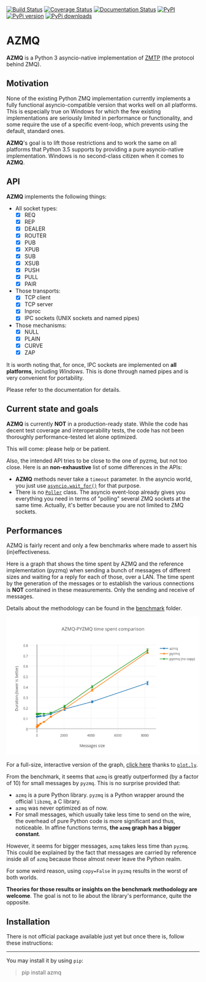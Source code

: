 [![Build Status](https://travis-ci.org/ereOn/azmq.svg?branch=master)](https://travis-ci.org/ereOn/azmq)
[![Coverage Status](https://coveralls.io/repos/ereOn/azmq/badge.svg?branch=master&service=github)](https://coveralls.io/github/ereOn/azmq?branch=master)
[![Documentation Status](https://readthedocs.org/projects/azmq/badge/?version=latest)](http://azmq.readthedocs.org/en/latest/?badge=latest)
[![PyPI](https://img.shields.io/pypi/pyversions/azmq.svg)](https://pypi.python.org/pypi/azmq/1.0.0)
[![PyPi version](https://img.shields.io/pypi/v/azmq.svg)](https://pypi.python.org/pypi/azmq/1.0.0)
[![PyPi downloads](https://img.shields.io/pypi/dm/azmq.svg)](https://pypi.python.org/pypi/azmq/1.0.0)

# AZMQ

**AZMQ** is a Python 3 asyncio-native implementation of [ZMTP](http://rfc.zeromq.org/spec:37) (the protocol behind ZMQ).

## Motivation

None of the existing Python ZMQ implementation currently implements a fully
functional asyncio-compatible version that works well on all platforms. This is
especially true on Windows for which the few existing implementations are
seriously limited in performance or functionality, and some require the use of
a specific event-loop, which prevents using the default, standard ones.

**AZMQ**'s goal is to lift those restrictions and to work the same on all
platforms that Python 3.5 supports by providing a pure asyncio-native
implementation. Windows is no second-class citizen when it comes to **AZMQ**.

## API

**AZMQ** implements the following things:

- All socket types:
  * [x] REQ
  * [x] REP
  * [x] DEALER
  * [x] ROUTER
  * [x] PUB
  * [x] XPUB
  * [x] SUB
  * [x] XSUB
  * [x] PUSH
  * [x] PULL
  * [x] PAIR

- Those transports:
  * [x] TCP client
  * [x] TCP server
  * [x] Inproc
  * [x] IPC sockets (UNIX sockets and named pipes)

- Those mechanisms:
  * [x] NULL
  * [x] PLAIN
  * [x] CURVE
  * [x] ZAP

It is worth noting that, for once, IPC sockets are implemented on **all
platforms**, including *Windows*. This is done through named pipes and is very
convenient for portability.

Please refer to the documentation for details.

## Current state and goals

**AZMQ** is currently **NOT** in a production-ready state. While the code has
decent test coverage and interoperability tests, the code has not been
thoroughly performance-tested let alone optimized.

This will come: please help or be patient.

Also, the intended API tries to be close to the one of pyzmq, but not too
close. Here is an **non-exhaustive** list of some differences in the APIs:

- **AZMQ** methods never take a `timeout` parameter. In the asyncio world, you
  just use
  [`asyncio.wait_for()`](https://docs.python.org/3/library/asyncio-task.html#asyncio.wait_for)
  for that purpose.
- There is no
  [`Poller`](http://learning-0mq-with-pyzmq.readthedocs.io/en/latest/pyzmq/multisocket/zmqpoller.html)
  class. The asyncio event-loop already gives you everything you need in terms
  of "polling" several ZMQ sockets at the same time. Actually, it's better
  because you are not limited to ZMQ sockets.

## Performances

AZMQ is fairly recent and only a few benchmarks where made to assert his (in)effectiveness.

Here is a graph that shows the time spent by AZMQ and the reference
implementation (pyzmq) when sending a bunch of messages of different sizes and
waiting for a reply for each of those, over a LAN. The time spent by the
generation of the messages or to establish the various connections is **NOT**
contained in these measurements. Only the sending and receive of messages.

Details about the methodology can be found in the [benchmark](benchmark) folder.

<p align="center">
    <img src="benchmark/azmq_pyzmq_time_spent_comparison.png" alt="AZMQ-ZMQ time spent comparison graph">
</p>

For a full-size, interactive version of the graph, [click
here](https://plot.ly/~ereOn/18/azmq-pyzmq-time-spent-comparison/) thanks to
[`plot.ly`](https://plot.ly).

From the benchmark, it seems that `azmq` is greatly outperformed (by a factor
of 10) for small messages by `pyzmq`. This is no surprise provided that:

- `azmq` is a pure Python library. `pyzmq` is a Python wrapper around the official `libzmq`, a C library.
- `azmq` was never optimized as of now.
- For small messages, which usually take less time to send on the wire, the
  overhead of pure Python code is more significant and thus, noticeable. In
  affine functions terms, **the `azmq` graph has a bigger constant**.

However, it seems for bigger messages, `azmq` takes less time than `pyzmq`.
This could be explained by the fact that messages are carried by reference
inside all of `azmq` because those almost never leave the Python realm.

For some weird reason, using `copy=False` in `pyzmq` results in the worst of
both worlds.

**Theories for those results or insights on the benchmark methodology are
welcome**. The goal is not to lie about the library's performance, quite the
opposite.

## Installation

There is not official package available just yet but once there is, follow
these instructions:

---

You may install it by using `pip`:

> pip install azmq
